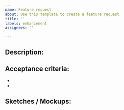 ```yaml
---
name: Feature request
about: Use this template to create a feature request
title: ''
labels: enhancement
assignees: ''

---
```


## Description:


## Acceptance criteria:
- 
- 

## Sketches / Mockups:
